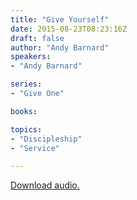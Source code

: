 ```yaml
---
title: "Give Yourself"
date: 2015-08-23T08:23:16Z
draft: false
author: "Andy Barnard"
speakers:
- "Andy Barnard"

series:
- "Give One"

books:

topics:
- "Discipleship"
- "Service"

---
```

[Download audio.](https://s3-eu-west-1.amazonaws.com/renownchurch/sermons/2015/08/2015-08-23_GiveYourself.mp3)